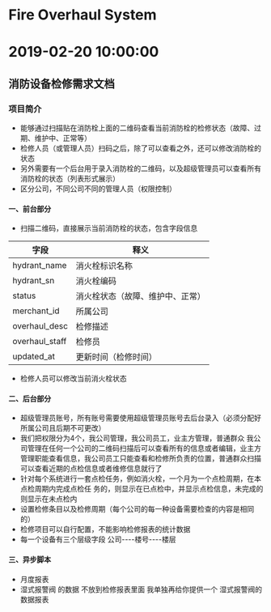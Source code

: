 # Fire Overhaul System
# 2019-02-20 10:00:00



## 消防设备检修需求文档

### 项目简介
* 能够通过扫描贴在消防栓上面的二维码查看当前消防栓的检修状态（故障、过期、维护中、正常等）
* 检修人员（或管理人员）扫码之后，除了可以查看之外，还可以修改消防栓的状态
* 另外需要有一个后台用于录入消防栓的二维码，以及超级管理员可以查看所有消防栓的状态（列表形式展示）
* 区分公司，不同公司不同的管理人员（权限控制）


#### 一、前台部分
* 扫描二维码，直接展示当前消防栓的状态，包含字段信息



字段 | 释义
---|---
hydrant_name | 消火栓标识名称
hydrant_sn| 消火栓编码
status| 消火栓状态（故障、维护中、正常）
merchant_id| 所属公司
overhaul_desc| 检修描述
overhaul_staff| 检修员
updated_at| 更新时间（检修时间）

* 检修人员可以修改当前消火栓状态

#### 二、后台部分
* 超级管理员账号，所有账号需要使用超级管理员账号去后台录入（必须分配好所属公司且后期不可更改）
* 我们把权限分为4个，我公司管理，我公司员工，业主方管理，普通群众 我公司管理在任何一个公司的二维码扫描后可以查看所有的信息或者编辑，业主方管理职能查看信息，我公司员工只能查看和检修所负责的位置，普通群众扫描可以查看近期的点检信息或者维修信息就行了
* 针对每个系统进行一套点检任务，例如消火栓，一个月为一个点检周期，在本点检周期内完成点检任
务的，则显示在已点检中，并显示点检信息，未完成的则显示在未点检内
* 设置检修条目以及检修周期（每个公司的每一种设备需要检查的内容是相同的）
* 检修项目可以自行配置，不能影响检修报表的统计数据
* 每一个设备有三个层级字段 公司----楼号----楼层


#### 三、异步脚本
* 月度报表
* 湿式报警阀 的数据 不放到检修报表里面 我单独再给你提供一个 湿式报警阀的数据报表